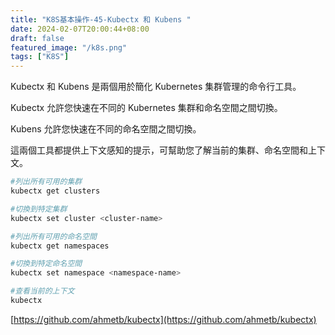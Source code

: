 ```yaml
---
title: "K8S基本操作-45-Kubectx 和 Kubens "
date: 2024-02-07T20:00:44+08:00
draft: false
featured_image: "/k8s.png"
tags: ["K8S"]
---
```


Kubectx 和 Kubens 是兩個用於簡化 Kubernetes 集群管理的命令行工具。

Kubectx 允許您快速在不同的 Kubernetes 集群和命名空間之間切換。

Kubens 允許您快速在不同的命名空間之間切換。

這兩個工具都提供上下文感知的提示，可幫助您了解当前的集群、命名空間和上下文。

```bash
#列出所有可用的集群
kubectx get clusters

#切換到特定集群
kubectx set cluster <cluster-name>

#列出所有可用的命名空間
kubectx get namespaces

#切換到特定命名空間
kubectx set namespace <namespace-name>

#查看当前的上下文
kubectx
````

[https://github.com/ahmetb/kubectx](https://github.com/ahmetb/kubectx)
